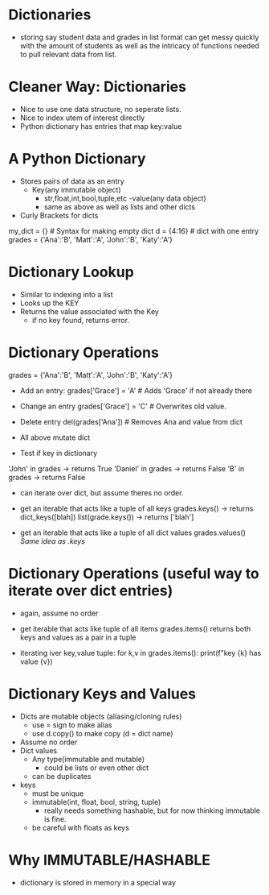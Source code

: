 # Dictionaries

- storing say student data and grades in list format can get messy quickly with the amount of students as well as the intricacy of functions needed to pull relevant data from list.

# Cleaner Way: Dictionaries

- Nice to use one data structure, no seperate lists.
- Nice to index utem of interest directly
- Python dictionary has entries that map key:value

# A Python Dictionary 

- Stores pairs of data as an entry
    - Key(any immutable object)
        - str,float,int,bool,tuple,etc
    -value(any data object)
        - same as above as well as lists and other dicts
- Curly Brackets for dicts

my_dict = {} # Syntax for making empty dict
d = {4:16} # dict with one entry
grades = {'Ana':'B', 'Matt':'A', 'John':'B', 'Katy':'A'}

# Dictionary Lookup

- Similar to indexing into a list 
- Looks up the KEY
- Returns the value associated with the Key
    - if no key found, returns error.

# Dictionary Operations

grades = {'Ana':'B', 'Matt':'A', 'John':'B', 'Katy':'A'}

- Add an entry:
    grades['Grace'] = 'A' # Adds 'Grace' if not already there
- Change an entry
    grades['Grace'] = 'C' # Overwrites old value.
- Delete entry
    del(grades['Ana']) # Removes Ana and value from dict

- All above mutate dict

- Test if key in dictionary

'John' in grades -> returns True
'Daniel' in grades -> returns False
'B' in grades -> returns False

- can iterate over dict, but assume theres no order. 

- get an iterable that acts like a tuple of all keys
    grades.keys() -> returns dict_keys([blah])
    list(grade.keys()) -> returns ['blah']
- get an iterable that acts like a tuple of all dict values
    grades.values()
    *Same idea as .keys*

# Dictionary Operations (useful way to iterate over dict entries)

- again, assume no order
- get iterable that acts like tuple of all items
    grades.items()
    returns both keys and values as a pair in a tuple

- iterating iver key,value tuple:
    for k,v in grades.items():
        print(f"key {k} has value {v})

# Dictionary Keys and Values

- Dicts are mutable objects (aliasing/cloning rules)
    - use = sign to make alias
    - use d.copy() to make copy (d = dict name)
- Assume no order
- Dict values
    - Any type(immutable and mutable)
        - could be lists or even other dict
    - can be duplicates
- keys 
    - must be unique
    - immutable(int, float, bool, string, tuple)
        - really needs something hashable, but for now thinking immutable is fine.
    - be careful with floats as keys

# Why IMMUTABLE/HASHABLE

- dictionary is stored in memory in a special way